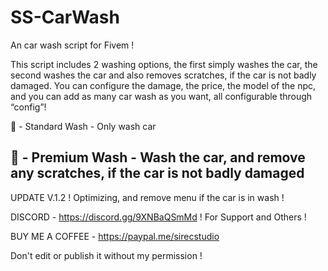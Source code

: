 # SS-CarWash
An car wash script for Fivem !

This script includes 2 washing options, the first simply washes the car, the second washes the car and also removes scratches, if the car is not badly damaged. You can configure the damage, the price, the model of the npc, and you can add as many car wash as you want, all configurable through “config”!

📎 - Standard Wash - Only wash car

📎 - Premium Wash - Wash the car, and remove any scratches, if the car is not badly damaged
------------------------------------------------------------------------------------------------
UPDATE V.1.2 ! 
Optimizing, and remove menu if the car is in wash !

DISCORD - https://discord.gg/9XNBaQSmMd ! For Support and Others !

BUY ME A COFFEE - https://paypal.me/sirecstudio

Don't edit or publish it without my permission !
